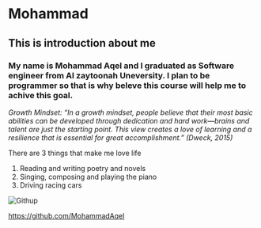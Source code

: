 # Mohammad

## This is introduction about me 

### My name is Mohammad Aqel and I graduated as Software engineer from Al zaytoonah Uneversity. I plan to be programmer so that is why beleve this course will help me to achive this goal.

*Growth Mindset: “In a growth mindset, people believe that their most basic abilities can be developed through dedication and hard work—brains and talent are just the starting point. This view creates a love of learning and a resilience that is essential for great accomplishment.” (Dweck, 2015)*

There are 3 things that make me love life

1. Reading and writing poetry and novels
2. Singing, composing and playing the piano
3. Driving racing cars

![Githup](https://miro.medium.com/max/781/1*ninBE6iYHSbeHy5y3MxiOg.png)

https://github.com/MohammadAqel
